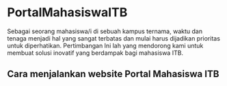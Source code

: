 # PortalMahasiswaITB
Sebagai seorang mahasiswa/i di sebuah kampus ternama, waktu dan tenaga menjadi hal yang sangat terbatas dan mulai harus dijadikan prioritas untuk diperhatikan. Pertimbangan Ini lah yang mendorong kami untuk membuat solusi inovatif yang berdampak bagi mahasiswa ITB.

## Cara menjalankan website Portal Mahasiswa ITB
